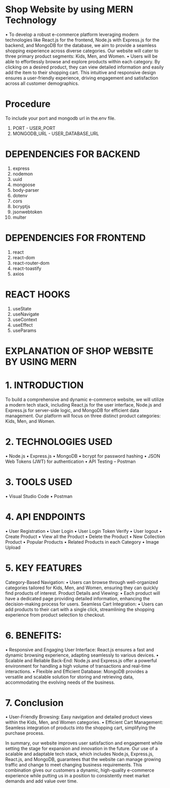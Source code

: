 # Shop Website by using MERN Technology 

•	To develop a robust e-commerce platform leveraging modern technologies like React.js for the frontend, Node.js with Express.js for the backend, and MongoDB for the database, we aim to provide a seamless shopping experience across diverse categories. Our website will cater to three primary product segments: Kids, Men, and Women.
•	Users will be able to effortlessly browse and explore products within each category. By clicking on a desired product, they can view detailed information and easily add the item to their shopping cart. This intuitive and responsive design ensures a user-friendly experience, driving engagement and satisfaction across all customer demographics.

# Procedure
To include your port and mongodb url in the.env file.
1. PORT - USER_PORT
2. MONGODB_URL - USER_DATABASE_URL

# DEPENDENCIES FOR BACKEND
1. express
2. nodemon
3. uuid
4. mongoose
5. body-parser
6. dotenv
7. cors
8. bcryptjs
9. jsonwebtoken
10. multer

# DEPENDENCIES FOR FRONTEND
1. react
2. react-dom
3. react-router-dom
4. react-toastify
5. axios

# REACT HOOKS
1. useState
2. useNavigate
3. useContext
4. useEffect
5. useParams

# EXPLANATION OF SHOP WEBSITE BY USING MERN

# 1. INTRODUCTION
To build a comprehensive and dynamic e-commerce website, we will utilize a modern tech stack, including React.js for the user interface, Node.js and Express.js for server-side logic, and MongoDB for efficient data management. Our platform will focus on three distinct product categories: Kids, Men, and Women.

# 2. TECHNOLOGIES USED
•	Node.js
•	Express.js
•	MongoDB 
•	bcrypt for password hashing
•	JSON Web Tokens (JWT) for authentication
•	API Testing – Postman
# 3. TOOLS USED
•	Visual Studio Code
•	Postman

# 4. API ENDPOINTS
•	User Registration
•	User Login
•	User Login Token Verify
•	User logout
•	Create Product
•	View all the Product
•	Delete the Product
•	New Collection Product
•	Popular Products
•	Related Products in each Category
•	Image Upload

# 5. KEY FEATURES
Category-Based Navigation:
•	Users can browse through well-organized categories tailored for Kids, Men, and Women, ensuring they can quickly find products of interest.
Product Details and Viewing:
•	Each product will have a dedicated page providing detailed information, enhancing the decision-making process for users.
Seamless Cart Integration:
•	Users can add products to their cart with a single click, streamlining the shopping experience from product selection to checkout.

# 6. BENEFITS:

•	Responsive and Engaging User Interface: React.js ensures a fast and dynamic browsing experience, adapting seamlessly to various devices.
•	Scalable and Reliable Back-End: Node.js and Express.js offer a powerful environment for handling a high volume of transactions and real-time interactions.
•	Flexible and Efficient Database: MongoDB provides a versatile and scalable solution for storing and retrieving data, accommodating the evolving needs of the business.

# 7. Conclusion
•	User-Friendly Browsing: Easy navigation and detailed product views within the Kids, Men, and Women categories.
•	Efficient Cart Management: Seamless integration of products into the shopping cart, simplifying the purchase process.

In summary, our website improves user satisfaction and engagement while setting the stage for expansion and innovation in the future. Our use of a scalable and adaptable tech stack, which includes Node.js, Express.js, React.js, and MongoDB, guarantees that the website can manage growing traffic and change to meet changing business requirements. This combination gives our customers a dynamic, high-quality e-commerce experience while putting us in a position to consistently meet market demands and add value over time.
